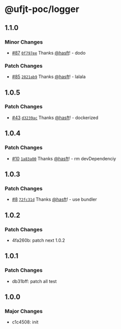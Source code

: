 # @ufjt-poc/logger

## 1.1.0

### Minor Changes

- [#87](https://github.com/hasft/ufjt-poc/pull/87) [`0f797ee`](https://github.com/hasft/ufjt-poc/commit/0f797ee197a8b17a73cb1a113e708c7b5931fc0e) Thanks [@hasft](https://github.com/hasft)! - dodo

### Patch Changes

- [#85](https://github.com/hasft/ufjt-poc/pull/85) [`2821ab9`](https://github.com/hasft/ufjt-poc/commit/2821ab9f4ea297fc3d65c20e4926b9d013cfa1d5) Thanks [@hasft](https://github.com/hasft)! - lalala

## 1.0.5

### Patch Changes

- [#43](https://github.com/hasft/ufjt-poc/pull/43) [`d3239ac`](https://github.com/hasft/ufjt-poc/commit/d3239ac5d936bd4b553f1e6cf4737db07da0465b) Thanks [@hasft](https://github.com/hasft)! - dockerized

## 1.0.4

### Patch Changes

- [#10](https://github.com/hasft/ufjt-poc/pull/10) [`1a83a00`](https://github.com/hasft/ufjt-poc/commit/1a83a001710e5539b94393781e66885a9e1eee51) Thanks [@hasft](https://github.com/hasft)! - rm devDependenciy

## 1.0.3

### Patch Changes

- [#8](https://github.com/hasft/ufjt-poc/pull/8) [`72fc31d`](https://github.com/hasft/ufjt-poc/commit/72fc31d1fb8e1dea7cfb212ee360a81f69d2f5e9) Thanks [@hasft](https://github.com/hasft)! - use bundler

## 1.0.2

### Patch Changes

- 4fa260b: patch next 1.0.2

## 1.0.1

### Patch Changes

- db31bff: patch all test

## 1.0.0

### Major Changes

- c1c4508: init
